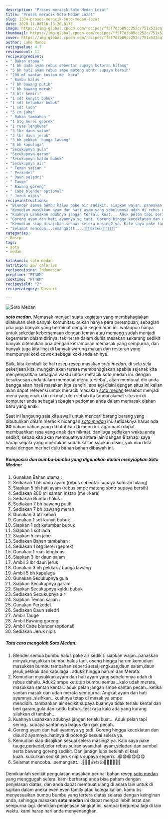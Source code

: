 ```yaml
---
description: "Proses meracik Soto Medan Lezat"
title: "Proses meracik Soto Medan Lezat"
slug: 1334-proses-meracik-soto-medan-lezat
date: 2020-11-08T16:16:20.817Z
image: https://img-global.cpcdn.com/recipes/ff5f7d3b89cc252c/751x532cq70/soto-medan-foto-resep-utama.jpg
thumbnail: https://img-global.cpcdn.com/recipes/ff5f7d3b89cc252c/751x532cq70/soto-medan-foto-resep-utama.jpg
cover: https://img-global.cpcdn.com/recipes/ff5f7d3b89cc252c/751x532cq70/soto-medan-foto-resep-utama.jpg
author: Luke Munoz
ratingvalue: 4.7
reviewcount: 11
recipeingredient:
- " Bahan utama "
- "1 bh dada ayam rebus sebentar supaya kotoran hilang"
- "5 bh hati ayam rebus smpe mateng sbntr supaya bersih"
- "200 ml santan instan me  kara"
- " Bumbu halus "
- "7 bh bawang putih"
- "7 bh bawang merah"
- "3 btr kemiri"
- "1 sdt kunyit bubuk"
- "1 sdt ketumbar bubuk"
- "1 sdt lada"
- "5 cm jahe"
- " Bahan tambahan "
- "1 btg Serei geprek"
- "1 ruas lengkuas"
- "3 lbr daun salam"
- "3 lbr daun jeruk"
- "3 bh pekkak  bunga lawang"
- "5 bh kapulaga"
- "Secukupnya gula"
- "Secukupnya garam"
- "Secukupnya kaldu bubuk"
- "Secukupnya air"
- " Teman sajian "
- " Perkedel"
- " Daun seledri"
- " Tauge"
- " Bawang goreng"
- " Cabe blender optional"
- " Jeruk nipis"
recipeinstructions:
- "Blender semua bumbu halus pake air sedikit. siapkan wajan..panaskan minyak,masukkan bumbu halus tadi, oseng hingga harum kemudian masukkan bumbu tambahan seperti serei,lengkuas,daun salam,daun jeruk,pekkak dan kapulaga.. aduk2 hingga harum dan Merata."
- "Kemudian masukkan ayam dan hati ayam yang sebelumnya udah di rebus dahulu. Aduk2 smpe ketutup bumbu semua...kalo udah merata, masukkan santan kental.. aduk pelan jangan smpe santan pecah...ketika santan masuk dan udah merata sempurna. Angkat ayam dan hati ayamnya..sisihkan...kuahnya tetap di masak ya smpe mendidih..tambahkan air sedikit supaya kuahnya tidak terlalu kental dan beri garam,gula dan kaldu bubuk..test rasa kalo ada yang kurang silahkan di tambah.."
- "Kuahnya usahakan aduknya jangan terlalu kuat... Aduk pelan tapi sering...supaya santannya bagus dan gak pecah."
- "Goreng ayam dan hati ayamnya yg tadi. Goreng hingga kecoklatan dan disuir2 ayamnya..hatinya di potong2 sesuai selera ya."
- "Kemudian siap disajikan sesuai selera masing2 ya. Kalo saya pake tauge,perkedel,telor rebus,suiran ayam,hati ayam,selederi dan sambel serta bawang goreng sedikit. Dan janagn lupa setelah di kasi kuah..kucurkan sedikit jeruk nipis supaya segerrr...😁😁😁😋😋😋"
- "Selamat mencoba...semangattt....💪💪💪👍👍👍🤗🤗🤗💕💕💕"
categories:
- Resep
tags:
- soto
- medan

katakunci: soto medan 
nutrition: 267 calories
recipecuisine: Indonesian
preptime: "PT36M"
cooktime: "PT48M"
recipeyield: "2"
recipecategory: Dessert

---
```



![Soto Medan](https://img-global.cpcdn.com/recipes/ff5f7d3b89cc252c/751x532cq70/soto-medan-foto-resep-utama.jpg)

<b><i>soto medan</i></b>, Memasak menjadi suatu kegiatan yang membahagiakan dilakukan oleh banyak komunitas. bukan hanya para perempuan, sebagian pria juga banyak yang berminat dengan kegemaran ini. walaupun hanya untuk sekedar kebersamaan dengan teman atau memang sudah menjadi kegemaran dalam dirinya. tak heran dalam dunia masakan sekarang sedikit banyak ditemukan pria dengan ketrampilan memasak yang sempurna, dan banyak juga kita lihat di banyak warung makan dan restoran yang mempunyai koki cowok sebagai koki andalan nya.

Baik, kita kembali ke hal resep resep masakan <i>soto medan</i>. di sela sela pekerjaan kita, mungkin akan terasa membahagiakan apabila sejenak kita menyempatkan sebagian waktu untuk meracik soto medan ini. dengan kesuksesan anda dalam membuat menu tersebut, akan membuat diri anda bangga akan hasil masakan kita sendiri. apalagi disini dengan situs ini kalian akan dapat referensi untuk meracik masakan <u>soto medan</u> tersebut menjadi menu yang enak dan nikmat, oleh sebab itu tandai alamat situs ini di komputer anda sebagai sebagian pedoman anda dalam memasak olahan baru yang enak.




Saat ini langsung saja kita awali untuk mencari barang barang yang dibutuhkan dalam meracik hidangan <u><i>soto medan</i></u> ini. setidaknya harus ada <b>30</b> bahan bahan yang dibutuhkan di menu ini. agar nanti dapat membuahkan rasa yang enak dan nikmat. dan juga sediakan waktu anda sedikit, sebab kita akan membuatnya antara lain dengan <b>6</b> tahap. saya harap segala yang diperlukan sudah kalian siapkan disini, yuk mari kita mulai dengan merinci dulu bahan bahan dibawah ini.

<!--inarticleads1-->

##### Komposisi dan bumbu-bumbu yang digunakan dalam menyiapkan Soto Medan:

1. Gunakan  Bahan utama :
1. Sediakan 1 bh dada ayam (rebus sebentar supaya kotoran hilang)
1. Siapkan 5 bh hati ayam (rebus smpe mateng sbntr supaya bersih)
1. Sediakan 200 ml santan instan (me : kara)
1. Sediakan  Bumbu halus :
1. Sediakan 7 bh bawang putih
1. Sediakan 7 bh bawang merah
1. Gunakan 3 btr kemiri
1. Gunakan 1 sdt kunyit bubuk
1. Siapkan 1 sdt ketumbar bubuk
1. Siapkan 1 sdt lada
1. Siapkan 5 cm jahe
1. Sediakan  Bahan tambahan :
1. Sediakan 1 btg Serei (geprek)
1. Gunakan 1 ruas lengkuas
1. Siapkan 3 lbr daun salam
1. Ambil 3 lbr daun jeruk
1. Gunakan 3 bh pekkak / bunga lawang
1. Ambil 5 bh kapulaga
1. Gunakan Secukupnya gula
1. Siapkan Secukupnya garam
1. Siapkan Secukupnya kaldu bubuk
1. Sediakan Secukupnya air
1. Siapkan  Teman sajian :
1. Gunakan  Perkedel
1. Sediakan  Daun seledri
1. Ambil  Tauge
1. Ambil  Bawang goreng
1. Ambil  Cabe blender (optional)
1. Sediakan  Jeruk nipis




<!--inarticleads2-->

##### Tata cara mengolah Soto Medan:

1. Blender semua bumbu halus pake air sedikit. siapkan wajan..panaskan minyak,masukkan bumbu halus tadi, oseng hingga harum kemudian masukkan bumbu tambahan seperti serei,lengkuas,daun salam,daun jeruk,pekkak dan kapulaga.. aduk2 hingga harum dan Merata.
1. Kemudian masukkan ayam dan hati ayam yang sebelumnya udah di rebus dahulu. Aduk2 smpe ketutup bumbu semua...kalo udah merata, masukkan santan kental.. aduk pelan jangan smpe santan pecah...ketika santan masuk dan udah merata sempurna. Angkat ayam dan hati ayamnya..sisihkan...kuahnya tetap di masak ya smpe mendidih..tambahkan air sedikit supaya kuahnya tidak terlalu kental dan beri garam,gula dan kaldu bubuk..test rasa kalo ada yang kurang silahkan di tambah..
1. Kuahnya usahakan aduknya jangan terlalu kuat... Aduk pelan tapi sering...supaya santannya bagus dan gak pecah.
1. Goreng ayam dan hati ayamnya yg tadi. Goreng hingga kecoklatan dan disuir2 ayamnya..hatinya di potong2 sesuai selera ya.
1. Kemudian siap disajikan sesuai selera masing2 ya. Kalo saya pake tauge,perkedel,telor rebus,suiran ayam,hati ayam,selederi dan sambel serta bawang goreng sedikit. Dan janagn lupa setelah di kasi kuah..kucurkan sedikit jeruk nipis supaya segerrr...😁😁😁😋😋😋
1. Selamat mencoba...semangattt....💪💪💪👍👍👍🤗🤗🤗💕💕💕




Demikianlah sedikit pengulasan masakan perihal bahan resep <u>soto medan</u> yang menggugah selera. kami berharap anda bisa paham dengan penjelasan diatas, dan anda dapat membuat ulang di acara lain untuk di sajikan dalam aneka even even family atau kolega kalian. kamu bs menyesuaikan bumbu bumbu yang tertera diatas selaras dengan keinginan anda, sehingga masakan <b>soto medan</b> ini dapat menjadi lebih lezat dan sempurna lagi. demikian penjelasan singkat ini, sampai berjumpa lagi di lain waktu. kami harap hari anda menyenangkan.
